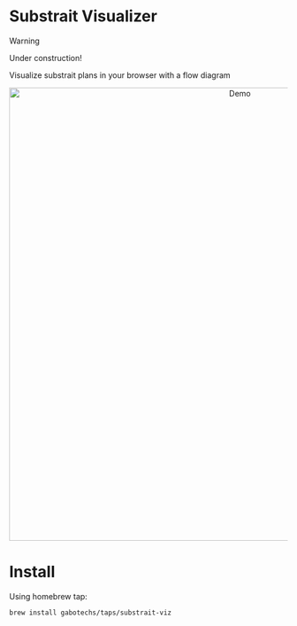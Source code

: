 # Substrait Visualizer

> [!WARNING]  
> Under construction!

Visualize substrait plans in your browser with a flow diagram

<p align="center">
    <img width="819" src="https://github.com/user-attachments/assets/c8959819-7f1d-4a9e-a87f-329f7ba5ac1b" alt="Demo">
</p>

# Install

Using homebrew tap:

```shell
brew install gabotechs/taps/substrait-viz
```
